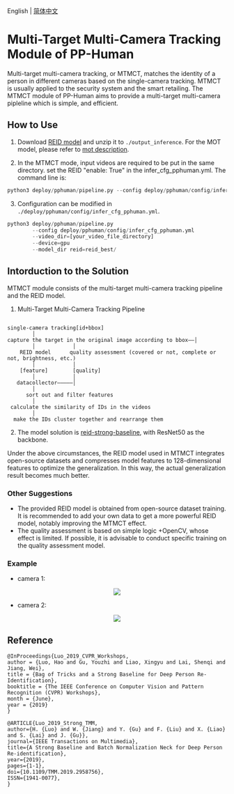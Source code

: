 English | [简体中文](mtmct.md)

# Multi-Target Multi-Camera Tracking Module of PP-Human

Multi-target multi-camera tracking, or MTMCT, matches the identity of a person in different cameras based on the single-camera tracking. MTMCT is usually applied to the security system and the smart retailing.
The MTMCT module of PP-Human aims to provide a multi-target multi-camera pipleline which is simple, and efficient.

## How to Use

1. Download [REID model](https://bj.bcebos.com/v1/paddledet/models/pipeline/reid_model.zip) and unzip it to ```./output_inference```. For the MOT model, please refer to [mot description](./mot.md).

2. In the MTMCT mode, input videos are required to be put in the same directory. set the REID "enable: True" in the infer_cfg_pphuman.yml. The command line is:
```python
python3 deploy/pphuman/pipeline.py --config deploy/pphuman/config/infer_cfg_pphuman.yml --video_dir=[your_video_file_directory] --device=gpu
```

3. Configuration can be modified in `./deploy/pphuman/config/infer_cfg_pphuman.yml`.

```python
python3 deploy/pphuman/pipeline.py
        --config deploy/pphuman/config/infer_cfg_pphuman.yml
        --video_dir=[your_video_file_directory]
        --device=gpu
        --model_dir reid=reid_best/
```

## Intorduction to the Solution

MTMCT module consists of the multi-target multi-camera tracking pipeline and the REID model.

1. Multi-Target Multi-Camera Tracking Pipeline

```

single-camera tracking[id+bbox]
        │
capture the target in the original image according to bbox——│
        │            │
    REID model      quality assessment (covered or not, complete or not, brightness, etc.)
        │            │
    [feature]        [quality]
        │            │
   datacollector—————│
        │
      sort out and filter features
        │
 calculate the similarity of IDs in the videos
        │
  make the IDs cluster together and rearrange them
```

2. The model solution is [reid-strong-baseline](https://github.com/michuanhaohao/reid-strong-baseline), with ResNet50 as the backbone.

Under the above circumstances, the REID model used in MTMCT integrates open-source datasets and compresses model features to 128-dimensional features to optimize the generalization. In this way, the actual generalization result becomes much better.

### Other Suggestions

- The provided REID model is obtained from open-source dataset training. It is recommended to add your own data to get a more powerful REID model, notably improving the MTMCT effect.
- The quality assessment is based on simple logic +OpenCV, whose effect is limited. If possible, it is advisable to conduct specific training on the quality assessment model.


### Example

- camera 1:
<div width="1080" align="center">
  <img src="../images/c1.gif"/>
</div>

- camera 2:
<div width="1080" align="center">
  <img src="../images/c2.gif"/>
</div>


## Reference
```
@InProceedings{Luo_2019_CVPR_Workshops,
author = {Luo, Hao and Gu, Youzhi and Liao, Xingyu and Lai, Shenqi and Jiang, Wei},
title = {Bag of Tricks and a Strong Baseline for Deep Person Re-Identification},
booktitle = {The IEEE Conference on Computer Vision and Pattern Recognition (CVPR) Workshops},
month = {June},
year = {2019}
}

@ARTICLE{Luo_2019_Strong_TMM,
author={H. {Luo} and W. {Jiang} and Y. {Gu} and F. {Liu} and X. {Liao} and S. {Lai} and J. {Gu}},
journal={IEEE Transactions on Multimedia},
title={A Strong Baseline and Batch Normalization Neck for Deep Person Re-identification},
year={2019},
pages={1-1},
doi={10.1109/TMM.2019.2958756},
ISSN={1941-0077},
}
```
